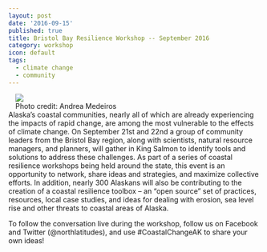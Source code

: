 ```yaml
---
layout: post
date: '2016-09-15'
published: true
title: Bristol Bay Resilience Workshop -- September 2016
category: workshop
icon: default
tags:
  - climate change
  - community
---
```

<div class="pull-right" style="width: 40%;margin-left: 1em;"><img src="{{site.baseurl}}/assets/media/workshop.jpg" class="img-responsive img-thumbnail"><div class="text-right">Photo credit: Andrea Medeiros</div></div>
Alaska’s coastal communities, nearly all of which are already experiencing the impacts of rapid change, are among the most vulnerable to the effects of climate change. On September 21st and 22nd a group of community leaders from the Bristol Bay region, along with scientists, natural resource managers, and planners, will gather in King Salmon to identify tools and solutions to address these challenges. As part of a series of coastal resilience workshops being held around the state, this event is an opportunity to network, share ideas and strategies, and maximize collective efforts. In addition, nearly 300 Alaskans will also be contributing to the creation of a coastal resilience toolbox – an “open source” set of practices, resources, local case studies, and ideas for dealing with erosion, sea level rise and other threats to coastal areas of Alaska.

To follow the conversation live during the workshop, follow us on Facebook and Twitter (@northlatitudes), and use #CoastalChangeAK to share your own ideas!

<div class="clearfix"></div>
